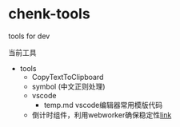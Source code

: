 # chenk-tools
tools for dev

当前工具

- tools
  - CopyTextToClipboard
  - symbol (中文正则处理)
  - vscode
    - temp.md vscode编辑器常用模版代码
  - 倒计时组件，利用webworker确保稳定性[link](https://juejin.cn/post/6844903956422852621)
